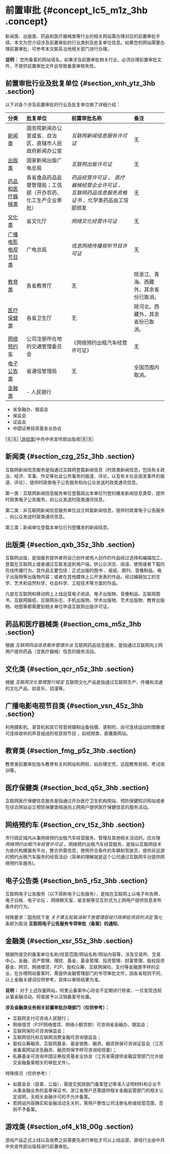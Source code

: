 # 前置审批 {#concept_lc5_m1z_3hb .concept}

新闻类、出版类、药品和医疗器械类等行业的相关网站需办理对应的前置审批手续。本文为您介绍涉及前置审批的行业类别及批复单位信息。如果您的网站需要办理前置审批，可参考本文联系当地相关部门进行办理。

**说明：** 您所备案的网站域名，如果涉及前置审批相关行业，必须办理前置审批文件，不提供前置审批文件会导致备案审核失败。

## 前置审批行业及批复单位 {#section_xnh_ytz_3hb .section}

以下对各个涉及前置审批的行业及批复单位做了详细介绍：

|分类|批复单位|前置审批名称|备注|
|:-|:---|:-----|:-|
|[新闻类](#section_czg_25z_3hb)|国务院新闻办公室或省、自治区、直辖市人民政府新闻办公室| *互联网新闻信息服务许可证* |无|
|[出版类](#section_qxb_35z_3hb)|国家新闻出版广电总局| *互联网出版许可证* |无|
|[药品和医疗器械类](#section_cms_m5z_3hb)|各省食品药品监督管理局；工信部（开办农药、化工生产企业审批）| *药品经营许可证* 、 *医疗器械经营企业许可证* 、 *互联网药品信息服务资格证书* 、化学类药品由工信部颁发|无|
|[文化类](#section_qcr_n5z_3hb)|省文化厅| *网络文化经营许可证* |无|
|[广播电影电视节目类](#section_vsn_45z_3hb)|广电总局| *信息网络传播视听节目许可证* |无|
|[教育类](#section_fmg_p5z_3hb)|各省教育厅|无|除浙江、青海、西藏外，其余省份已取消。|
|[医疗保健类](#section_bcd_q5z_3hb)|各省卫生厅|无|除河北、西藏外，其余省份已取消。|
|[网络预约车](#section_crv_t5z_3hb)|公司注册所在地的交通管理委员会|《网络预约出租汽车经营许可证》|无|
|[电子公告类](#section_bn5_r5z_3hb)|省通信管理局|无|全国范围内取消。|
|[金融类](#section_xsr_55z_3hb)| -   人民银行
-   省金融办、银监会
-   保监会
-   证监会
-   中国证券投资基金业协会

 |无|无|
|[游戏类](#section_of4_k18_00g)|中共中央宣传部出版局|无|无|

## 新闻类 {#section_czg_25z_3hb .section}

互联网新闻信息服务是指通过互联网登载新闻信息（时政类新闻信息，包括有关政治、经济、军事、外交等社会公共事务的报道、评论，以及有关社会突发事件的报道、评论）、提供时政类电子公告服务和向公众发送时政类通讯信息。

第一类：互联网新闻信息服务单位登载超出本单位刊登的播发新闻信息类型，提供时政类电子公告服务，向公众发送时政类通讯信息。

第二类：非互联网新闻信息服务单位设立转载新闻信息，提供时政类电子公告服务 、向公众发送时政类通讯信息。

第三类：新闻单位登载本单位已刊登播发的新闻信息。

## 出版类 {#section_qxb_35z_3hb .section}

互联网出版，是指服务提供者将自己创作或他人创作的作品经过选择和编辑加工，登载在互联网上或者通过互联发送到用户端，供公众浏览、阅读、使用或者下载的在线传播行为。其作品主要包括：正式出版的图书 、报纸、期刊、音像制品、电子出版物等出版物内容；或者在其他媒体上公开发表的作品，经过编辑加工的文学、艺术和自然科学、社会科学、工程技术等方面的作品。

凡是在互联网和移动网上上线运营电子阅读、电子出版物、音像制品、互联网图书、互联网报纸、互联网杂志、手机出版物、学术出版物、艺术出版物、教育出版物、地图等都需要到相关单位申请互联网出版许可证。

## 药品和医疗器械类 {#section_cms_m5z_3hb .section}

根据 *互联网药品信息服务管理办法* 互联网药品信息服务，是指通过互联网向上网用户提供药品（含医疗器械）信息的服务活动。

## 文化类 {#section_qcr_n5z_3hb .section}

根据 *互联网文化管理暂行规定* 互联网文化产品是指通过互联网生产、传播和流通的文化产品，如音乐、动漫等。

## 广播电影电视节目类 {#section_vsn_45z_3hb .section}

利用摄影机、录音机和其它视音频摄制设备拍摄、录制的，由可连续运动的图像或可连续收听的声音组成的视音频节目 ，如视频类，直播类网站。

## 教育类 {#section_fmg_p5z_3hb .section}

教育类前置审批指与教育有关的网站和网校，如办理文凭、远程教育视频、考试培训等。

## 医疗保健类 {#section_bcd_q5z_3hb .section}

互联网医疗保健信息服务是指通过开办医疗卫生机构网站、预防保健知识网站或者在综合网站设立预防保健类频道向上网用户提供医疗保健信息的服务活动。

## 网络预约车 {#section_crv_t5z_3hb .section}

市行政区域内从事网络预约出租汽车经营服务、管理及其他相关活动的，应办理 *网络预约出租汽车经营许可证* 。网络预约出租汽车经营服务，是指以互联网技术为依托构建服务平台，整合供需信息，使用符合条件的车辆和驾驶员，提供非巡游的预约出租汽车服务的经营活动（简单的理解就是这个公司通过互联网平台提供网络预约车服务\)。

## 电子公告类 {#section_bn5_r5z_3hb .section}

互联网电子公告服务（以下简称电子公告服务），是指在互联网上以电子布告牌、电子白板、电子论坛 、网络聊天室、留言板等交互形式为上网用户提供信息发布条件的行为。

特殊要求：国务院下发 *关于第五批取消和下放管理层级行政审批项目的决定* 第七条即为取消 **互联网电子公告服务专项审批（备案）的通知**。

## 金融类 {#section_xsr_55z_3hb .section}

根据所提交的备案单位名称/经营范围/网站名称/网站内容等，涉及交易所、交易中心、金融、资产管理、理财、基金、基金管理、投资管理、财富管理、股权投资基金、网贷、网络借贷、P2P、股权众筹、互联网保险、支付等金融类字样的企业，在办理网站备案时，需提供金融管理部门的专项审批文件，因各省规则不同，以上金融关键词仅供参考，具体以审核结果为准。

**说明：** 对于上述存量网站，阿里云备案中心将会不定期进行核查，一旦发现违规从事金融活动，将直接予以注销备案号处置。

**涉及金融类业务相关前置审批办理部门（仅供参考）：** 

-   互联网支付可咨询人民银行；
-   网络借贷（P2P网络借贷、网络小额贷款）可咨询省金融办、银监会；
-   互联网保险可咨询保监会；
-   互联网信托和互联网消费金融可咨询银监会；
-   股权众筹融资、互联网基金、基金销售、融资、融资担保可咨询证监会（江苏省备案网站涉及融资、融资担保字样可咨询经信委）；
-   私募基金可咨询中国证券投资基金业协会（江苏省需提供金融监管部门允许提交金融备案相关的审批文件）。

特殊情况（仅供参考）：

-   如基金会（慈善、公益），需提交民政部门备案登记等准入证明材料和企业不从事金融业务的盖章保证书，浙江省用户还需提供相关金融监管部门的相关认定说明，无相关金融许可的不允许备案。
-   若网站内容确实和金融活动无关的，需用户更改公司注册名称或经营范围，否则不予备案。

## 游戏类 {#section_of4_k18_00g .section}

游戏产品正式上线以及收费之前需要先进行审批才可以上线运营，游戏行业由中共中央宣传部出版局进行前置审批。

